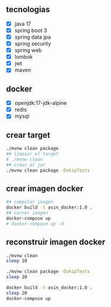 ## tecnologias
- [x] java 17
- [x] spring boot 3
- [x] spring data jpa
- [x] spring security
- [x] spring web
- [x] lombok
- [x] jwt
- [x] maven

## docker
- [x] openjdk:17-jdk-alpine
- [x] redis
- [x] mysql

## crear target
```bash
./mvnw clean package
## limpiar el target
# ./mvnw clean
## crear el jar
./mvnw clean package -DskipTests
```

## crear imagen docker
```bash
## compilar imagen
docker build -t asin_docker:1.0 .
## correr imagen
docker-compose up
# docker-compose up -d
```

## reconstruir imagen docker
```bash
./mvnw clean
sleep 10

./mvnw clean package -DskipTests
sleep 20

docker build -t asin_docker:1.0 .
sleep 20
docker-compose up
```
